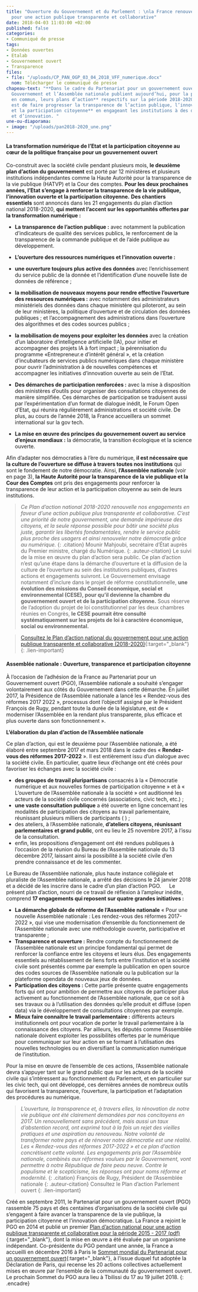 ```yaml
---
title: "Ouverture du Gouvernement et du Parlement : \nla France renouvelle son engagement
  pour une action publique transparente et collaborative"
date: 2018-04-03 11:03:00 +02:00
published: false
categories:
- Communiqué de presse
tags:
- Données ouvertes
- Etalab
- Gouvernement ouvert
- Transparence
files:
- file: "/uploads/CP_PAN_OGP_03_04_2018_VFF_numerique.docx"
  nom: Télécharger le communiqué de presse
chapeau-text: "**Dans le cadre du Partenariat pour un gouvernement ouvert (PGO), le
  Gouvernement et l’Assemblée nationale publient aujourd’hui, pour la première fois
  en commun, leurs plans d’action** respectifs sur la période 2018-2020. **L’objectif
  est de faire progresser la transparence de l’action publique, l’innovation ouverte
  et la participation citoyenne** en engageant les institutions à des démarches d’ouverture
  et d’innovation. "
une-ou-diaporama:
- image: "/uploads/pan2018-2020_une.png"
---
```


#### La transformation numérique de l’Etat et la participation citoyenne au cœur de la politique française pour un gouvernement ouvert

Co-construit avec la société civile pendant plusieurs mois, **le deuxième plan d’action du gouvernement** est porté par 12 ministères et plusieurs institutions indépendantes comme la Haute Autorité pour la transparence de la vie publique (HATVP) et la Cour des comptes. **Pour les deux prochaines années, l’Etat s’engage à renforcer la transparence de la vie publique, l’innovation ouverte et la participation citoyenne.** 
**Des chantiers essentiels** sont annoncés dans les 21 engagements du plan d’action national 2018-2020, **qui mettent l’accent sur les opportunités offertes par la transformation numérique :**
* **La transparence de l’action publique :** avec notamment la publication d’indicateurs de qualité des services publics, le renforcement de la transparence de la commande publique et de l’aide publique au développement.
* **L’ouverture des ressources numériques et l’innovation ouverte :**
 * **une ouverture toujours plus active des données** avec l’enrichissement du service public de la donnée et l’identification d’une nouvelle liste de données de référence ;
 * **la mobilisation de nouveaux moyens  pour rendre effective l’ouverture des ressources numériques :** avec notamment des administrateurs ministériels des données dans chaque ministère qui piloteront, au sein de leur ministères, la politique d’ouverture et de circulation des données publiques ; et l’accompagnement des administrations dans l’ouverture des algorithmes et des codes sources publics ; 
 * **la mobilisation de moyens pour exploiter les données** avec la création d’un laboratoire d’intelligence artificielle (IA), pour initier et accompagner des projets IA à fort impact ; la pérennisation du programme «Entrepreneur.e d’intérêt général », et la création d’incubateurs de services publics numériques dans chaque ministère pour ouvrir l’administration à de nouvelles compétences et accompagner les initiatives d’innovation ouverte au sein de l’Etat. 
 
* **Des démarches de participation renforcées :** avec la mise à disposition des ministères d’outils pour organiser des consultations citoyennes de manière simplifiée. Ces démarches de participation se traduisent aussi par l’expérimentation d’un format de dialogue inédit, le Forum Open d’Etat, qui réunira régulièrement administrations et société civile. De plus, au cours de l’année 2018, la France accueillera un sommet international sur la gov tech.  

* **La mise en œuvre des principes du gouvernement ouvert au service d’enjeux mondiaux :** la démocratie, la transition écologique et la science ouverte. 


Afin d’adapter nos démocraties à l’ère du numérique, **il est nécessaire que la culture de l’ouverture se diffuse à travers toutes nos institutions** qui sont le fondement de notre démocratie. Ainsi, **l’Assemblée nationale** (voir en page 3), **la Haute Autorité pour la transparence de la vie publique et la Cour des Comptes** ont pris des engagements pour renforcer la transparence de leur action et la participation citoyenne au sein de leurs institutions. 


> *Ce Plan d’action national 2018-2020 renouvelle nos engagements en faveur d’une action publique plus transparente et collaborative. C’est une priorité de notre gouvernement, une demande impérieuse des citoyens, et la seule réponse possible pour bâtir une société plus juste, garantir les libertés fondamentales, rendre le service public plus proche des usagers et ainsi renouveler notre démocratie grâce au numérique.*
{: .citation}
> Mounir Mahjoubi, secrétaire d’État auprès du Premier ministre, chargé du Numérique.
{: .auteur-citation}
Le suivi de la mise en œuvre du plan d’action sera public. Ce plan d’action n’est qu’une étape dans la démarche d’ouverture et la diffusion de la culture de l’ouverture au sein des institutions publiques, d’autres actions et engagements suivront. Le Gouvernement envisage notamment d’inclure dans le projet de réforme constitutionnelle, **une évolution des missions du Conseil économique, social et environnemental (CESE), pour qu’il devienne la chambre du gouvernement ouvert et de la participation citoyenne.** Sous réserve de l’adoption du projet de loi constitutionnel par les deux chambres réunies en Congrès, **le CESE pourrait être consulté systématiquement sur les projets de loi à caractère économique, social ou environnemental.**

> [Consultez le Plan d’action national du gouvernement pour une action publique transparente et collaborative (2018-2020)](https://www.etalab.gouv.fr/wp-content/uploads/2018/04/PlanOGP-FR-2018-2020-VF-FR.pdf){:target="_blank"}
{: .lien-important}
 
#### Assemblée nationale : Ouverture, transparence et participation citoyenne

À l’occasion de l’adhésion de la France au Partenariat pour un Gouvernement ouvert (PGO), l’Assemblée nationale a souhaité s’engager volontairement aux côtés du Gouvernement dans cette démarche.
En juillet 2017, la Présidence de l’Assemblée nationale a lancé les « Rendez-vous des réformes 2017 2022 », processus dont l’objectif assigné par le Président François de Rugy, pendant toute la durée de la législature, est de « moderniser l’Assemblée en la rendant plus transparente, plus efficace et plus ouverte dans son fonctionnement ».

**L’élaboration du plan d’action de l’Assemblée nationale**

Ce plan d’action, qui est le deuxième pour l’Assemblée nationale, a été élaboré entre septembre 2017 et mars 2018 dans le cadre des « **Rendez-vous des réformes 2017-2022** ».
Il est entièrement issu d’un dialogue avec la société civile. En particulier, quatre lieux d’échange ont été créés pour favoriser les échanges avec la société civile :
* **des groupes de travail pluripartisans** consacrés à la « Démocratie numérique et aux nouvelles formes de participation citoyenne » et à « L’ouverture de l’Assemblée nationale à la société » ont auditionné les acteurs de la société civile concernés (associations, civic tech, etc.) ;
* **une vaste consultation publique** a été ouverte en ligne concernant les modalités de participation des citoyens au travail parlementaire, réunissant plusieurs milliers de participants ( ) ;
* des ateliers, à l’Assemblée nationale, **d’ateliers citoyens, réunissant parlementaires et grand public**, ont eu lieu le 25 novembre 2017, à l’issu de la consultation.
* enfin, les propositions d’engagement ont été rendues publiques à l’occasion de la réunion du Bureau de l’Assemblée nationale du 13 décembre 2017, laissant ainsi la possibilité à la société civile d’en prendre connaissance et de les commenter. 

Le Bureau de l’Assemblée nationale, plus haute instance collégiale et pluraliste de l’Assemblée nationale, a arrêté des décisions le 24 janvier 2018 et a décidé de les inscrire dans le cadre d’un plan d’action PGO.
 
Le présent plan d’action, nourri de ce travail de réflexion à l’ampleur inédite, comprend **17 engagements qui reposent sur quatre grandes initiatives :**

* **La démarche globale de réforme de l’Assemblée nationale** « Pour une nouvelle Assemblée nationale : Les rendez-vous des réformes 2017-2022 », qui vise une modernisation d’ensemble du fonctionnement de l’Assemblée nationale avec une méthodologie ouverte, participative et transparente ;
* **Transparence et ouverture :** Rendre compte du fonctionnement de l’Assemblée nationale est un principe fondamental qui permet de renforcer la confiance entre les citoyens et leurs élus. Des engagements essentiels au rétablissement de liens forts entre l’institution et la société civile sont présentés comme par exemple la publication en open source des codes sources de l’Assemblée nationale ou la publication sur la plateforme opendata de nouveaux jeux de données.
* **Participation des citoyens :** Cette partie présente quatre engagements forts qui ont pour ambition de permettre aux citoyens de participer plus activement au fonctionnement de l’Assemblée nationale, que ce soit à ses travaux ou à l’utilisation des données qu’elle produit et diffuse (open data) via le développement de consultations citoyennes par exemple.
* **Mieux faire connaître le travail parlementaire :** différents acteurs institutionnels ont pour vocation de porter le travail parlementaire à la connaissance des citoyens. Par ailleurs, les députés comme l’Assemblée nationale doivent exploiter les possibilités offertes par le numérique pour communiquer sur leur action en se formant à l’utilisation des nouvelles technologies ou en diversifiant la communication numérique de l’institution.

Pour la mise en œuvre de l’ensemble de ces actions, l’Assemblée nationale devra s’appuyer tant sur le grand public que sur les acteurs de la société civile qui s’intéressent au fonctionnement du Parlement, et en particulier sur les civic tech, qui ont développé, ces dernières années de nombreux outils qui favorisent la transparence, l’ouverture, la participation et l’adaptation des procédures au numérique.

> *L’ouverture, la transparence et, à travers elles, la rénovation de notre vie publique ont été clairement demandées par nos concitoyens en 2017. Un renouvellement sans précédent, mais aussi un taux d’abstention record, ont exprimé tout à la fois un rejet des vieilles pratiques et une aspiration au renouveau. Notre volonté de transformer notre pays et de rénover notre démocratie est une réalité. Les « Rendez-vous des réformes 2017-2022 » et ce plan d’action concrétisent cette volonté. Les engagements pris par l’Assemblée nationale, combinés aux réformes voulues par le Gouvernement, vont permettre à notre République de faire peau neuve. Contre le populisme et le scepticisme, les réponses ont pour noms réforme et modernité.* 
{: .citation}
>François de Rugy, Président de l’Assemblée nationale
{: .auteur-citation}
> Consultez le Plan d’action Parlement ouvert
{: .lien-important} 

> 
Créé en septembre 2011, le Partenariat pour un gouvernement ouvert (PGO) rassemble 75 pays et des centaines d’organisations de la société civile qui s’engagent à faire avancer la transparence de la vie publique, la participation citoyenne et l’innovation démocratique.
La France a rejoint le PGO en 2014 et publié un premier [Plan d’action national pour une action publique transparente et collaborative pour la période 2015 - 2017 (pdf)](http://www.modernisation.gouv.fr/sites/default/files/fichiers-attaches/pgo_plan_action_france_2015-2017_fr.pdf){:target="_blank"}, dont la mise en œuvre a été évaluée par un organisme indépendant. Co-présidente du PGO pendant une année, la France a accueilli en décembre 2016 à Paris le [Sommet mondial du Partenariat pour un gouvernement ouvert](http://www.modernisation.gouv.fr/home/la-societe-civile-au-coeur-du-sommet-du-partenariat-pour-un-gouvernement-ouvert){:target="_blank"}, à l’issue duquel fut adoptée la Déclaration de Paris, qui recense les 20 actions collectives actuellement mises en œuvre par l’ensemble de la communauté du gouvernement ouvert. 
Le prochain Sommet du PGO aura lieu à Tbilissi du 17 au 19 juillet 2018.
{: .encadre} 
